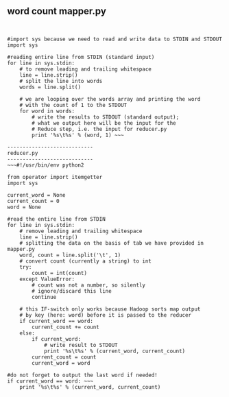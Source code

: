 word count
mapper.py
------------------
~~~#!/usr/bin/env python2
 

#import sys because we need to read and write data to STDIN and STDOUT 
import sys 

#reading entire line from STDIN (standard input) 
for line in sys.stdin: 
	# to remove leading and trailing whitespace 
	line = line.strip() 
	# split the line into words 
	words = line.split() 
	
	# we are looping over the words array and printing the word 
	# with the count of 1 to the STDOUT 
	for word in words: 
		# write the results to STDOUT (standard output); 
		# what we output here will be the input for the 
		# Reduce step, i.e. the input for reducer.py 
		print '%s\t%s' % (word, 1) ~~~

----------------------------
reducer.py
----------------------------
~~~#!/usr/bin/env python2 

from operator import itemgetter 
import sys 

current_word = None
current_count = 0
word = None

#read the entire line from STDIN 
for line in sys.stdin: 
	# remove leading and trailing whitespace 
	line = line.strip() 
	# splitting the data on the basis of tab we have provided in mapper.py 
	word, count = line.split('\t', 1) 
	# convert count (currently a string) to int 
	try: 
		count = int(count) 
	except ValueError: 
		# count was not a number, so silently 
		# ignore/discard this line 
		continue

	# this IF-switch only works because Hadoop sorts map output 
	# by key (here: word) before it is passed to the reducer 
	if current_word == word: 
		current_count += count 
	else: 
		if current_word: 
			# write result to STDOUT 
			print '%s\t%s' % (current_word, current_count) 
		current_count = count 
		current_word = word 

#do not forget to output the last word if needed! 
if current_word == word: ~~~
	print '%s\t%s' % (current_word, current_count)
